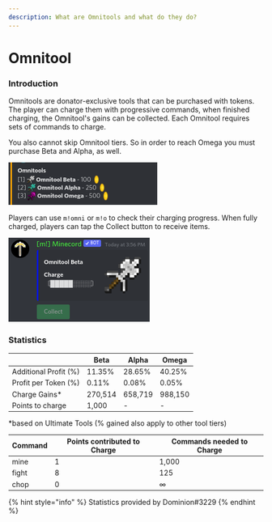 ```yaml
---
description: What are Omnitools and what do they do?
---
```


# Omnitool

### Introduction

Omnitools are donator-exclusive tools that can be purchased with tokens. The player can charge them with progressive commands, when finished charging, the Omnitool's gains can be collected. Each Omnitool requires sets of commands to charge.

You also cannot skip Omnitool tiers. So in order to reach Omega you must purchase Beta and Alpha, as well.

![Omnitools prices](<../.gitbook/assets/image (5).png>)

Players can use `m!omni` or `m!o` to check their charging progress. When fully charged, players can tap the Collect button to receive items.

![Omni Command](<../.gitbook/assets/image (6) (1) (1).png>)

### Statistics

|                       | Beta    | Alpha   | Omega   |
| --------------------- | ------- | ------- | ------- |
| Additional Profit (%) | 11.35%  | 28.65%  | 40.25%  |
| Profit per Token (%)  | 0.11%   | 0.08%   | 0.05%   |
| Charge Gains\*        | 270,514 | 658,719 | 988,150 |
| Points to charge      | 1,000   | -       | -       |

\*based on Ultimate Tools (% gained also apply to other tool tiers)

| Command | Points contributed to Charge | Commands needed to Charge |
| ------- | ---------------------------- | ------------------------- |
| mine    | 1                            | 1,000                     |
| fight   | 8                            | 125                       |
| chop    | 0                            | ∞                         |

{% hint style="info" %}
Statistics provided by Dominion#3229
{% endhint %}

